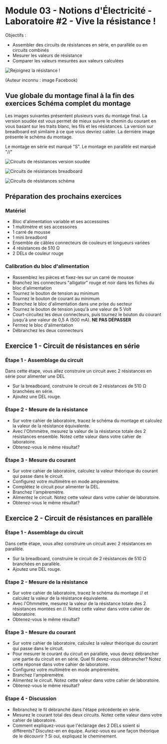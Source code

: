 # Module 03 - Notions d'Électricité - Laboratoire #2 - Vive la résistance !

Objectifs :

- Assembler des circuits de résistances en série, en parallèle ou en circuits combinés
- Mesurer les valeurs de résistance
- Comparer les valeurs mesurées aux valeurs calculées

![Rejoignez la résistance !](./img/resistance_meme.png)

(Auteur inconnu : image Facebook)

## Vue globale du montage final à la fin des exercices Schéma complet du montage

Les images suivantes présentent plusieurs vues du montage final. La version soudée est vous permet de mieux suivre le chemin du courant en vous basant sur les traits blanc, les fils et les résistances. La version sur breadboard est similaire à ce que vous devriez cabler. La dernière image présente le schéma du montage.

Le montage en série est marqué "S". Le montage en parallèle est marqué "//"

![Circuits de résistances version soudée](img/circuitsSerieParallele.png)

![Circuits de résistances breadboard](img/circuitSerieParalelle.png)

![Circuits de résistances schéma](img/circuitSerieParalelleSchema.png)

## Préparation des prochains exercices

### Matériel

- Bloc d'alimentation variable et ses accessoires
- 1 multimètre et ses accessoires
- 1 carré de mousse
- 1 mini breadbord
- Ensemble de câbles connecteurs de couleurs et longueurs variées
- 4 résistances de 510 &#8486;
- 2 DELs de couleur rouge

### Calibration du bloc d'alimentation

- Rassemblez les pièces et fixez-les sur un carré de mousse
- Branchez les connecteurs "alligator" rouge et noir dans les fiches du bloc d'alimentation
- Tournez le bouton de tension au minimum
- Tournez le bouton de courant au minimum
- Branchez le bloc d'alimentation dans une prise du secteur
- Tournez le bouton de tension jusqu'à une valeur de 5 Volt
- Court-circuitez les deux connecteurs, puis tournez le bouton du courant jusqu'à une valeur de 0,5 A (500 mA). **NE PAS DÉPASSER**
- Fermez le bloc d'alimentation
- Débranchez les deux connecteurs

## Exercice 1 - Circuit de résistances en série

### Étape 1 -  Assemblage du circuit

Dans cette étape, vous allez construire un circuit avec 2 résistances en série pour alimenter une DEL

- Sur la breadboard, construire le circuit de 2 résistances de 510 &#8486; branchées en série.
- Ajoutez une DEL rouge.

### Étape 2 - Mesure de la résistance

- Sur votre cahier de laboratoire, tracez le schéma du montage et calculez la valeur de la résistance équivalente.
- Avec l'Ohmmètre, mesurez la valeur de la résistance totale des 2 résistances ensemble. Notez cette valeur dans votre cahier de laboratoire.
- Obtenez-vous le même résultat?

### Étape 3 - Mesure du courant

- Sur votre cahier de laboratoire, calculez la valeur théorique du courant qui passe dans le circuit.
- Configurez votre multimètre en mode ampèremètre.
- Complétez le circuit pour alimenter la DEL.
- Branchez l'ampèremètre.
- Alimentez le circuit. Notez cette valeur dans votre cahier de laboratoire.
- Obtenez-vous le même résultat?

## Exercice 2 - Circuit de résistances en parallèle

### Étape 1 - Assemblage du circuit

Dans cette étape, vous allez construire un circuit avec 2 résistances en parallèle.

- Sur la breadboard, construire le circuit de 2 résistances de 510 &#8486; branchées en parallèle.
- Ajoutez une DEL rouge.

### Étape 2 - Mesure de la résistance

- Sur votre cahier de laboratoire, tracez le schéma du montage // et calculez la valeur de la résistance équivalente.
- Avec l'Ohmmètre, mesurez la valeur de la résistance totale des 2 résistances montées en //. Notez cette valeur dans votre cahier de laboratoire.
- Obtenez-vous le même résultat?

### Étape 3 - Mesure du courant

- Sur votre cahier de laboratoire, calculez la valeur théorique du courant qui passe dans le circuit.
- Pour mesurer le courant du circuit en parallèle, vous devez débrancher une partie du circuit en en série. Quel fil devez-vous débrancher? Notez cette réponse dans votre cahier de laboratoire.
- Configurez votre multimètre en mode ampèremètre.
- Branchez l'ampèremètre.
- Alimentez le circuit. Notez cette valeur dans votre cahier de laboratoire.
- Obtenez-vous le même résultat?

### Étape 4 - Discussion

- Rebranchez le fil débranché dans l'étape précédente en série.
- Mesurez le courant total des deux circuits. Notez cette valeur dans votre cahier de laboratoire.
- Comment expliquez-vous que l'éclairage des 2 DELs soient si différents? Discutez-en en équipe. Auriez-vous eu une façon théorique de le découvrir ? Si oui, expliquez le cheminement.
